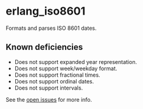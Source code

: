 # erlang_iso8601 #

Formats and parses ISO 8601 dates.

## Known deficiencies ##

* Does not support expanded year representation.
* Does not support week/weekday format.
* Does not support fractional times.
* Does not support ordinal dates.
* Does not support intervals.

See the [open issues](https://github.com/seansawyer/erlang_iso8601/issues)
for more info.
